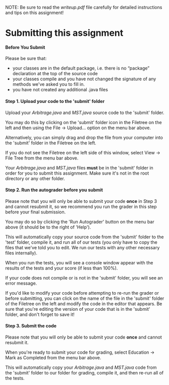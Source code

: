 NOTE: Be sure to read the *writeup.pdf* file carefully for detailed instructions and tips on this assignment!

# Submitting this assignment

#### Before You Submit
Please be sure that:
* your classes are in the default package, i.e. there is no “package” declaration at the top of the source code
* your classes compile and you have not changed the signature of any methods we've asked you to fill in.
* you have not created any additional .java files


#### Step 1. Upload your code to the 'submit' folder

Upload your *Arbitrage.java* and *MST.java* source code to the 'submit' folder.

You may do this by clicking on the 'submit' folder icon in the Filetree on the left and then using the File -> Upload... option on the menu bar above.

Alternatively, you can simply drag and drop the file from your computer into the 'submit' folder in the Filetree on the left.

If you do not see the Filetree on the left side of this window, select View -> File Tree from the menu bar above.

Your *Arbitrage.java* and *MST.java* files **must** be in the 'submit' folder in order for you to submit this assignment. Make sure it's not in the root directory or any other folder.


#### Step 2. Run the autograder before you submit 
Please note that you will only be able to submit your code **once** in Step 3 and cannot resubmit it, so we recommend you run the grader in this step before your final submission.

You may do so by clicking the 'Run Autograder' button on the menu bar above (it should be to the right of 'Help').

This will automatically copy your source code from the 'submit' folder to the 'test' folder, compile it, and run all of our tests (you only have to copy the files that we've told you to edit.  We run our tests with any other necessary files internally).

When you run the tests, you will see a console window appear with the results of the tests and your score (if less than 100%).

If your code does not compile or is not in the 'submit' folder, you will see an error message. 

If you'd like to modify your code before attempting to re-run the grader or before submitting, you can click on the name of the file in the 'submit' folder of the Filetree on the left and modify the code in the editor that appears. Be sure that you're editing the version of your code that is in the 'submit' folder, and don't forget to save it! 



#### Step 3. Submit the code
Please note that you will only be able to submit your code **once** and cannot resubmit it.

When you're ready to submit your code for grading, select Education -> Mark as Completed from the menu bar above.

This will automatically copy your *Arbitrage.java* and *MST.java* code from the 'submit' folder to our folder for grading, compile it, and then re-run all of the tests.



